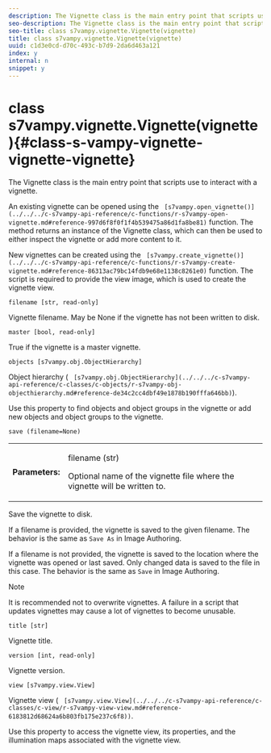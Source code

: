```yaml
---
description: The Vignette class is the main entry point that scripts use to interact with a vignette.
seo-description: The Vignette class is the main entry point that scripts use to interact with a vignette.
seo-title: class s7vampy.vignette.Vignette(vignette)
title: class s7vampy.vignette.Vignette(vignette)
uuid: c1d3e0cd-d70c-493c-b7d9-2da6d463a121
index: y
internal: n
snippet: y
---
```


# class s7vampy.vignette.Vignette(vignette){#class-s-vampy-vignette-vignette-vignette}

The Vignette class is the main entry point that scripts use to interact with a vignette.

An existing vignette can be opened using the ` [s7vampy.open_vignette()](../../../c-s7vampy-api-reference/c-functions/r-s7vampy-open-vignette.md#reference-997d6f8f0f1f4b539475a86d1fa8be81)` function. The method returns an instance of the Vignette class, which can then be used to either inspect the vignette or add more content to it.

New vignettes can be created using the ` [s7vampy.create_vignette()](../../../c-s7vampy-api-reference/c-functions/r-s7vampy-create-vignette.md#reference-86313ac79bc14fdb9e68e1138c8261e0)` function. The script is required to provide the view image, which is used to create the vignette view.

`filename [str, read-only]`

Vignette filename. May be None if the vignette has not been written to disk.

`master [bool, read-only]`

True if the vignette is a master vignette.

`objects [s7vampy.obj.ObjectHierarchy]`

Object hierarchy ( ` [s7vampy.obj.ObjectHierarchy](../../../c-s7vampy-api-reference/c-classes/c-objects/r-s7vampy-obj-objecthierarchy.md#reference-de34c2cc4dbf49e1878b190fffa646bb)`).

Use this property to find objects and object groups in the vignette or add new objects and object groups to the vignette.

`save (filename=None)`

<table id="table_423B45191C70495A8AE3AEB87E76F886"> 
 <tbody> 
  <tr> 
   <td> <b> Parameters:</b> </td> 
   <td> <p><span class="codeph"> filename (str)</span> </p> <p>Optional name of the vignette file where the vignette will be written to. </p> </td> 
  </tr> 
 </tbody> 
</table>

Save the vignette to disk.

If a filename is provided, the vignette is saved to the given filename. The behavior is the same as `Save As` in Image Authoring.

If a filename is not provided, the vignette is saved to the location where the vignette was opened or last saved. Only changed data is saved to the file in this case. The behavior is the same as `Save` in Image Authoring.

>[!NOTE]
>
>It is recommended not to overwrite vignettes. A failure in a script that updates vignettes may cause a lot of vignettes to become unusable.

`title [str]`

Vignette title.

`version [int, read-only]`

Vignette version.

`view [s7vampy.view.View]`

Vignette view ( ` [s7vampy.view.View](../../../c-s7vampy-api-reference/c-classes/c-view/r-s7vampy-view-view.md#reference-6183812d68624a6b803fb175e237c6f8))`.

Use this property to access the vignette view, its properties, and the illumination maps associated with the vignette view. 
